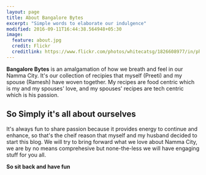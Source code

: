 ```yaml
---
layout: page
title: About Bangalore Bytes
excerpt: "Simple words to elaborate our indulgence"
modified: 2016-09-11T16:44:38.564948+05:30
image:
  feature: about.jpg
  credit: Flickr
  creditlink: https://www.flickr.com/photos/whitecatsg/1826608977/in/photolist-3MpRde-pskSLT-8o8Q-bgmXEB-bgmKqn-f3WXhF-bgmPMr-ajs7nv-bgn1hg-e6ygxw-qcztF-bgmVMB-bgmVhn-axTPew-ac58oJ-bgmN8Z-bgmYpc-bgmQFx-bgmCfg-PfJRM-bgmC5P-4j8Vb8-9giKh9-8PTje-e9EKrr-byQiMr-5NEpnn-anxH2g-Cyt97-bgmNsv-bgmByZ-cQiqS5-b5dsvi-8q9qzp-bgmKVk-hvJiYe-dpvhd6-cDqpe3-bgmzTc-b3dJg8-bgn45M-bgmLYt-ebbEcg-iaxqKq-bkVr87-bgn3fF-gztXWn-dLudLX-wzZW1-5DJXp
---
```


**Bangalore Bytes** is an amalgamation of how we breath and feel in our Namma City. It's our collection of recipies that myself (Preeti) and my spouse (Ramesh) have woven together.
My recipes are food centric which is my and my spouses' love, and my spouses' recipes are tech centric which is his passion.

## So Simply it's all about ourselves

It's always fun to share passion because it provides energy to continue and enhance, so that's the cheif reason that myself and my husband decided to start this blog. We will try to bring forward what we love about Namma City, we are by no means comprehesive but none-the-less we will have engaging stuff for you all.

**So sit back and have fun**
